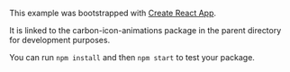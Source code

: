 This example was bootstrapped with [Create React App](https://github.com/facebook/create-react-app).

It is linked to the carbon-icon-animations package in the parent directory for development purposes.

You can run `npm install` and then `npm start` to test your package.
